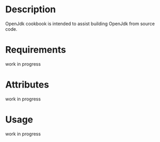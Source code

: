 Description
===========
OpenJdk cookbook is intended to assist building OpenJdk from source code.

Requirements
============
work in progress

Attributes
==========
work in progress

Usage
=====
work in progress

